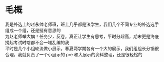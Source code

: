 # 毛概
我是补选上的赵永帅老师班，班上几乎都是法学生，我们几个不同专业的补选选手组成一个组，还是挺有意思的   
为赵老师举大旗！任务少，反卷，真正让学生有思考，平时分超高，期末更是海底捞起考试时啥都不会一堆乱编的我   
平时是几个小组轮流做小展示，春夏两学期各有一个大的展示，我们组组长分锅很合理，我就负责了一个小展示的 pre 和大展示的资料整理，还是很轻松的
